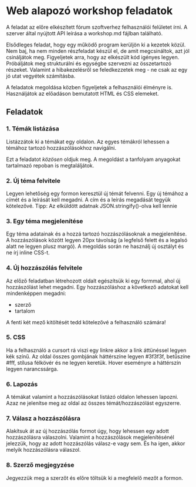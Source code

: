 # Web alapozó workshop feladatok

A feladat az előre elkészített fórum szoftverhez felhasználói felületet írni. A
szerver által nyújtott API leírása a workshop.md fájlban található.

Elsődleges feladat, hogy egy működő program kerüljön ki a kezetek közül. Nem
baj, ha nem minden részfeladat készül el, de amit megcsináltok, azt jól
csináljátok meg. Figyeljetek arra, hogy az elkészült kód igényes legyen.
Próbáljátok meg strukturálni és egységbe szervezni az összetartozó részeket.
Valamint a hibakezelésről se feledkezzetek meg - ne csak az egy jó utat vegyétek
számításba.

A feladatok megoldása közben figyeljetek a felhasználói élményre is.
Használjátok az előadáson bemutatott HTML és CSS elemeket.

## Feladatok

### 1. Témák listázása

Listázzátok ki a témákat egy oldalon. Az egyes témákról lehessen a témához
tartozó hozzászólásokhoz navigálni.

Ezt a feladatot _közösen_ oldjuk meg. A megoldást a tanfolyam anyagokat tartalmazó
repoban is megtaláljátok.

### 2. Új téma felvitele

Legyen lehetőség egy formon keresztül új témát felvenni. Egy új témához a címét
és a leírását kell megadni. A cím és a leírás megadását tegyük kötelezővé.
Tipp: Az elküldött adatnak JSON.stringify()-olva kell lennie

### 3. Egy téma megjelenítése

Egy téma adatainak és a hozzá tartozó hozzászólásoknak a megjelenítése.
A hozzászólások között legyen 20px távolság (a legfelső felett és a legalsó alatt 
ne legyen plusz margó). A megoldás során ne használj új osztályt és ne írj 
inline CSS-t.

### 4. Új hozzászólás felvitele

Az előző feladatban létrehozott oldalt egészítsük ki egy formmal, ahol új
hozzászólást lehet megadni. Egy hozzászóláshoz a következő adatokat kell
mindenképpen megadni:

* szerző
* tartalom

A fenti két mező kitöltését tedd kötelezővé a felhasználó számára!

### 5. CSS

Ha a felhasználó a cursort rá viszi egy linkre akkor a link áttünéssel legyen kék színű.
Az oldal összes gombjának háttérszíne legyen #3f3f3f, betűszíne #fff, stílusa félkövér és 
ne legyen keretük. Hover eseményre a háttérszín legyen narancssárga. 

### 6. Lapozás

A témákat valamint a hozzászólásokat listázó oldalon lehessen lapozni. Azaz ne
jelenítse meg az oldal az összes témát/hozzászólást egyszerre.


### 7. Válasz a hozzászólásra

Alakítsuk át az új hozzászólás formot úgy, hogy lehessen egy adott hozzászólásra
válaszolni. Valamint a hozzászólások megjelenítésénél jelezzük, hogy az adott
hozzászólás válasz-e vagy sem. És ha igen, akkor melyik hozzászólásra válaszol.

### 8. Szerző megjegyzése

Jegyezzük meg a szerzőt és előre töltsük ki a megfelelő mezőt a formon.


